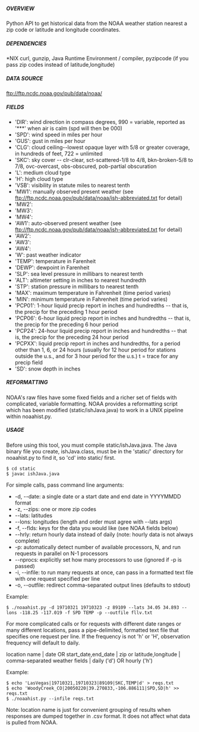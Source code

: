##### OVERVIEW 
Python API to get historical data from the NOAA weather station nearest a zip code or latitude and longitude coordinates. 

##### DEPENDENCIES 
*NIX curl, gunzip, Java Runtime Environment / compiler, pyzipcode (if you pass zip codes instead of latitude,longitude)

##### DATA SOURCE 
ftp://ftp.ncdc.noaa.gov/pub/data/noaa/  

##### FIELDS
* 'DIR':   wind direction in compass degrees, 990 = variable, reported as '***' when air is calm (spd will then be 000)
* 'SPD':   wind speed in miles per hour 
* 'GUS':   gust in miles per hour 
* 'CLG':   cloud ceiling--lowest opaque layer with 5/8 or greater coverage, in hundreds of feet, 722 = unlimited 
* 'SKC':   sky cover -- clr-clear, sct-scattered-1/8 to 4/8, bkn-broken-5/8 to 7/8, ovc-overcast, obs-obscured, pob-partial obscuration
* 'L':     medium cloud type
* 'H':     high cloud type
* 'VSB':   visibility in statute miles to nearest tenth
* 'MW1':   manually observed present weather (see ftp://ftp.ncdc.noaa.gov/pub/data/noaa/ish-abbreviated.txt for detail)
* 'MW2': 
* 'MW3': 
* 'MW4': 
* 'AW1':   auto-observed present weather (see ftp://ftp.ncdc.noaa.gov/pub/data/noaa/ish-abbreviated.txt for detail)
* 'AW2': 
* 'AW3': 
* 'AW4': 
* 'W':     past weather indicator
* 'TEMP':  temperature in Farenheit
* 'DEWP':  dewpoint in Farenheit
* 'SLP':   sea level pressure in millibars to nearest tenth
* 'ALT':   altimeter setting in inches to nearest hundredth
* 'STP':   station pressure in millibars to nearest tenth
* 'MAX':   maximum temperature in Fahrenheit (time period varies)
* 'MIN':   minimum temperature in Fahrenheit (time period varies)
* 'PCP01': 1-hour liquid precip report in inches and hundredths -- that is, the precip for the preceding 1 hour period
* 'PCP06': 6-hour liquid precip report in inches and hundredths -- that is, the precip for the preceding 6 hour period
* 'PCP24': 24-hour liquid precip report in inches and hundredths -- that is, the precip for the preceding 24 hour period
* 'PCPXX': liquid precip report in inches and hundredths, for a period other than 1, 6, or 24 hours (usually for 12 hour period for stations outside the u.s., and for 3 hour period for the u.s.) t = trace for any precip field
* 'SD':    snow depth in inches

##### REFORMATTING 
NOAA's raw files have some fixed fields and a richer set of fields with complicated, variable formatting.  NOAA provides a reformatting script which has been modified (static/ishJava.java) to work in a UNIX pipeline within noaahist.py.

##### USAGE
Before using this tool, you must compile static/ishJava.java.  The Java binary file you create, ishJava.class, must be in the 'static/' directory for noaahist.py to find it, so 'cd' into static/ first.

```
$ cd static
$ javac ishJava.java
```

For simple calls, pass command line arguments:

* -d, --date: a single date or a start date and end date in YYYYMMDD format
* -z, --zips: one or more zip codes
* --lats: latitudes
* --lons: longitudes (length and order must agree with --lats args)
* -f, --flds: keys for the data you would like (see NOAA fields below)
* --hrly: return hourly data instead of daily (note: hourly data is not always complete)
* -p: automatically detect number of available processors, N, and run requests in parallel on N-1 processors
* --nprocs: explicitly set how many processors to use (ignored if -p is passed)
* -i, --infile: to run many requests at once, can pass in a formatted text file with one request specified per line 
* -o, --outfile: redirect comma-separated output lines (defaults to stdout)

Example:
```
$ ./noaahist.py -d 19710321 19710323 -z 89109 --lats 34.05 34.893 --lons -118.25 -117.019 -f SPD TEMP -p --outfile fllv.txt
```

For more complicated calls or for requests with different date ranges or many different locations, pass a pipe-delimited, formatted text file that specifies one request per line.  If the frequency is not 'h' or 'H', observation frequency will default to daily.  

location name | date OR start_date,end_date | zip or latitude,longitude | comma-separated weather fields | daily ('d') OR hourly ('h')

Example:
```
$ echo 'LasVegas|19710321,19710323|89109|SKC,TEMP|d' > reqs.txt
$ echo 'WoodyCreek_CO|20050220|39.270833,-106.886111|SPD,SD|h' >> reqs.txt
$ ./noaahist.py --infile reqs.txt
```

Note: location name is just for convenient grouping of results when responses are dumped together in .csv format.  It does not affect what data is pulled from NOAA.